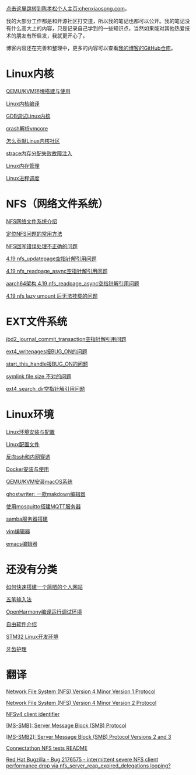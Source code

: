[点击这里跳转到陈孝松个人主页:chenxiaosong.com](http://chenxiaosong.com/)。

我的大部分工作都是和开源社区打交道，所以我的笔记也都可以公开。我的笔记没有什么高大上的内容，只是记录自己学到的一些知识点，当然如果能对其他热爱技术的朋友有所启发，我就更开心了。

博客内容还在完善和整理中，更多的内容可以查看[我的博客的GitHub仓库](https://github.com/chenxiaosonggithub/blog)。

# Linux内核

[QEMU/KVM环境搭建与使用](http://chenxiaosong.com/kernel/kernel-qemu-kvm.html)

[Linux内核编译](http://chenxiaosong.com/kernel/kernel-build.html)

[GDB调试Linux内核](http://chenxiaosong.com/kernel/kernel-gdb.html)

[crash解析vmcore](http://chenxiaosong.com/kernel/kernel-crash-vmcore.html)

[怎么贡献Linux内核社区](http://chenxiaosong.com/kernel/kernel-mailinglist.html)

[strace内存分配失败故障注入](http://chenxiaosong.com/kernel/strace-fault-inject.html)

[Linux内存管理](http://chenxiaosong.com/kernel/mm.html)

[Linux进程调度](http://chenxiaosong.com/kernel/process.html)

# NFS（网络文件系统）

[NFS网络文件系统介绍](http://chenxiaosong.com/nfs/nfs.html)

[定位NFS问题的常用方法](http://chenxiaosong.com/nfs/nfs-debug.html)

[NFS回写错误处理不正确的问题](http://chenxiaosong.com/nfs/nfs-handle-writeback-errors-incorrectly.html)

[4.19 nfs_updatepage空指针解引用问题](http://chenxiaosong.com/nfs/4.19-null-ptr-deref-in-nfs_updatepage.html)

[4.19 nfs_readpage_async空指针解引用问题](http://chenxiaosong.com/nfs/4.19-null-ptr-deref-in-nfs_readpage_async.html)

[aarch64架构 4.19 nfs_readpage_async空指针解引用问题](http://chenxiaosong.com/nfs/4.19-aarch64-null-ptr-deref-in-nfs_readpage_async.html)

[4.19 nfs lazy umount 后无法挂载的问题](http://chenxiaosong.com/nfs/4.19-nfs-mount-hung.html)

# EXT文件系统

[jbd2_journal_commit_transaction空指针解引用问题](http://chenxiaosong.com/ext/null-ptr-deref-in-jbd2_journal_commit_transaction.html)

[ext4_writepages报BUG_ON的问题](http://chenxiaosong.com/ext/bugon-in-ext4_writepages.html)

[start_this_handle报BUG_ON的问题](http://chenxiaosong.com/ext/bugon-in-start_this_handle.html)

[symlink file size 不对的问题](http://chenxiaosong.com/ext/symlink-file-size-not-match.html)

[ext4_search_dir空指针解引用问题](http://chenxiaosong.com/ext/uaf-in-ext4_search_dir.html)

# Linux环境

[Linux环境安装与配置](http://chenxiaosong.com/linux/userspace-environment.html)

[Linux配置文件](http://chenxiaosong.com/linux/linux-config.html)

[反向ssh和内网穿透](http://chenxiaosong.com/linux/ssh-reverse.html)

[Docker安装与使用](http://chenxiaosong.com/linux/docker.html)

[QEMU/KVM安装macOS系统](http://chenxiaosong.com/linux/qemu-kvm-install-macos.html)

[ghostwriter: 一款makdown编辑器](http://chenxiaosong.com/linux/ghostwriter-makdown.html)

[使用mosquitto搭建MQTT服务器](http://chenxiaosong.com/linux/mosquitto-mqtt.html)

[samba服务器搭建](http://chenxiaosong.com/linux/samba-server.html)

[vim编辑器](http://chenxiaosong.com/linux/vim.html)

[emacs编辑器](http://chenxiaosong.com/linux/emacs.html)

# 还没有分类

[如何快速搭建一个简陋的个人网站](http://chenxiaosong.com/others/chenxiaosong.com.html)

[五笔输入法](http://chenxiaosong.com/others/wubi.html)

[OpenHarmony编译运行调试环境](http://chenxiaosong.com/others/openharmony.html)

[自由软件介绍](http://chenxiaosong.com/others/free-software.html)

[STM32 Linux开发环境](http://chenxiaosong.com/others/stm32-linux.html)

[牙齿护理](http://chenxiaosong.com/others/tooth-clean.html)

# 翻译

[Network File System (NFS) Version 4 Minor Version 1 Protocol](http://chenxiaosong.com/translations/rfc8881-nfsv4.1.html)

[Network File System (NFS) Version 4 Minor Version 2 Protocol](http://chenxiaosong.com/translations/rfc7862-nfsv4.2.html)

[NFSv4 client identifier](http://chenxiaosong.com/translations/client-identifier.html)

[[MS-SMB]: Server Message Block (SMB) Protocol](http://chenxiaosong.com/translations/ms-smb.html)

[[MS-SMB2]: Server Message Block (SMB) Protocol Versions 2 and 3](http://chenxiaosong.com/translations/ms-smb2.html)

[Connectathon NFS tests README](http://chenxiaosong.com/translations/cthon-nfs-tests-readme.html)

[Red Hat Bugzilla - Bug 2176575 - intermittent severe NFS client performance drop via nfs_server_reap_expired_delegations looping?](http://chenxiaosong.com/translations/bugzilla-redhat-bug-2176575.html)